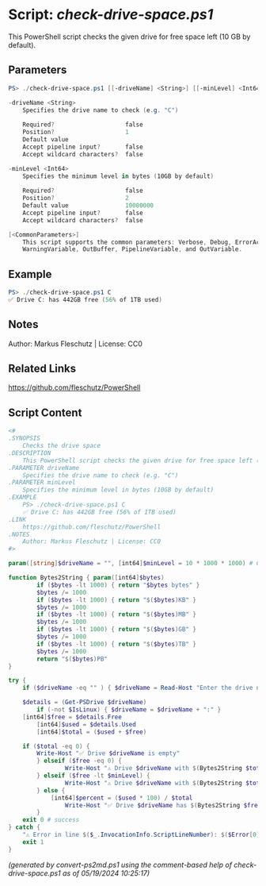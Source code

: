 Script: *check-drive-space.ps1*
========================

This PowerShell script checks the given drive for free space left (10 GB by default).

Parameters
----------
```powershell
PS> ./check-drive-space.ps1 [[-driveName] <String>] [[-minLevel] <Int64>] [<CommonParameters>]

-driveName <String>
    Specifies the drive name to check (e.g. "C")
    
    Required?                    false
    Position?                    1
    Default value                
    Accept pipeline input?       false
    Accept wildcard characters?  false

-minLevel <Int64>
    Specifies the minimum level in bytes (10GB by default)
    
    Required?                    false
    Position?                    2
    Default value                10000000
    Accept pipeline input?       false
    Accept wildcard characters?  false

[<CommonParameters>]
    This script supports the common parameters: Verbose, Debug, ErrorAction, ErrorVariable, WarningAction, 
    WarningVariable, OutBuffer, PipelineVariable, and OutVariable.
```

Example
-------
```powershell
PS> ./check-drive-space.ps1 C
✅ Drive C: has 442GB free (56% of 1TB used)

```

Notes
-----
Author: Markus Fleschutz | License: CC0

Related Links
-------------
https://github.com/fleschutz/PowerShell

Script Content
--------------
```powershell
<#
.SYNOPSIS
	Checks the drive space 
.DESCRIPTION
	This PowerShell script checks the given drive for free space left (10 GB by default).
.PARAMETER driveName
	Specifies the drive name to check (e.g. "C")
.PARAMETER minLevel
	Specifies the minimum level in bytes (10GB by default)
.EXAMPLE
	PS> ./check-drive-space.ps1 C
	✅ Drive C: has 442GB free (56% of 1TB used)
.LINK
	https://github.com/fleschutz/PowerShell
.NOTES
	Author: Markus Fleschutz | License: CC0
#>

param([string]$driveName = "", [int64]$minLevel = 10 * 1000 * 1000) # GB

function Bytes2String { param([int64]$bytes)
        if ($bytes -lt 1000) { return "$bytes bytes" }
        $bytes /= 1000
        if ($bytes -lt 1000) { return "$($bytes)KB" }
        $bytes /= 1000
        if ($bytes -lt 1000) { return "$($bytes)MB" }
        $bytes /= 1000
        if ($bytes -lt 1000) { return "$($bytes)GB" }
        $bytes /= 1000
        if ($bytes -lt 1000) { return "$($bytes)TB" }
        $bytes /= 1000
        return "$($bytes)PB"
}

try {
	if ($driveName -eq "" ) { $driveName = Read-Host "Enter the drive name to check" }

	$details = (Get-PSDrive $driveName)
        if (-not $IsLinux) { $driveName = $driveName + ":" }
	[int64]$free = $details.Free
        [int64]$used = $details.Used
        [int64]$total = ($used + $free)

	if ($total -eq 0) {
		Write-Host "✅ Drive $driveName is empty"
        } elseif ($free -eq 0) {
                Write-Host "⚠️ Drive $driveName with $(Bytes2String $total) is full"
        } elseif ($free -lt $minLevel) {
                Write-Host "⚠️ Drive $driveName with $(Bytes2String $total) is nearly full, $(Bytes2String $free) free"
        } else {
        	[int64]$percent = ($used * 100) / $total
                Write-Host "✅ Drive $driveName has $(Bytes2String $free) free ($percent% of $(Bytes2String $total) used)"
        }
	exit 0 # success
} catch {
	"⚠️ Error in line $($_.InvocationInfo.ScriptLineNumber): $($Error[0])"
	exit 1
}
```

*(generated by convert-ps2md.ps1 using the comment-based help of check-drive-space.ps1 as of 05/19/2024 10:25:17)*
